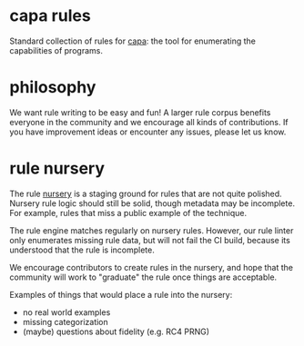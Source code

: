 # capa rules
Standard collection of rules for [capa](https://ghe.eng.fireeye.com/FLARE/capa): the tool for enumerating the capabilities of programs.

# philosophy
We want rule writing to be easy and fun! A larger rule corpus benefits everyone in the community and we encourage all kinds of contributions. If you have improvement ideas or encounter any issues, please let us know.

# rule nursery
The rule [nursery](https://github.com/fireeye/capa-rules/tree/master/nursery) is a staging ground for rules that are not quite polished. Nursery rule logic should still be solid, though metadata may be incomplete. For example, rules that miss a public example of the technique.

The rule engine matches regularly on nursery rules. However, our rule linter only enumerates missing rule data, but will not fail the CI build, because its understood that the rule is incomplete.

We encourage contributors to create rules in the nursery, and hope that the community will work to "graduate" the rule once things are acceptable.

Examples of things that would place a rule into the nursery:
  - no real world examples
  - missing categorization
  - (maybe) questions about fidelity (e.g. RC4 PRNG)
